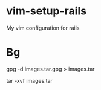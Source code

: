 # vim-setup-rails
My vim configuration for rails

# Bg
gpg -d images.tar.gpg > images.tar

tar -xvf images.tar

